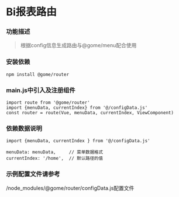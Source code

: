# Bi报表路由

### 功能描述
> 根据config信息生成路由与@gome/menu配合使用

### 安装依赖
```
npm install @gome/router
```
### main.js中引入及注册组件
```
import route from '@gome/router'
import {menuData, currentIndex} from '@/configData.js'
const router = route(Vue, menuData, currentIndex, ViewComponent)

```
 ### 依赖数据说明
 ```
 import {menuData, currentIndex } from '@/configData.js'
 
 menuData: menuData,     // 菜单数据格式
 currentIndex: '/home',  // 默认路径的值

 ```

### 示例配置文件请参考
/node_modules/@gome/router/configData.js配置文件
